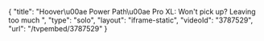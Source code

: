 {
    "title": "Hoover\u00ae Power Path\u00ae Pro XL: Won't pick up? Leaving too much ",
    "type": "solo",
    "layout": "iframe-static",
    "videoId": "3787529",
    "url": "\/tvpembed\/3787529"
}